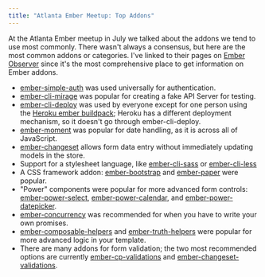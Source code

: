 ```yaml
---
title: "Atlanta Ember Meetup: Top Addons"
---
```


At the Atlanta Ember meetup in July we talked about the addons we tend to use most commonly. There wasn't always a consensus, but here are the most common addons or categories. I've linked to their pages on [Ember Observer](https://www.emberobserver.com/) since it's the most comprehensive place to get information on Ember addons.

- [ember-simple-auth](https://www.emberobserver.com/addons/ember-simple-auth) was used universally for authentication.
- [ember-cli-mirage](https://www.emberobserver.com/addons/ember-cli-mirage) was popular for creating a fake API Server for testing.
- [ember-cli-deploy](https://www.emberobserver.com/addons/ember-cli-deploy) was used by everyone except for one person using the [Heroku ember buildpack](https://github.com/heroku/heroku-buildpack-emberjs); Heroku has a different deployment mechanism, so it doesn't go through ember-cli-deploy.
- [ember-moment](https://www.emberobserver.com/addons/ember-moment) was popular for date handling, as it is across all of JavaScript.
- [ember-changeset](https://www.emberobserver.com/addons/ember-changeset) allows form data entry without immediately updating models in the store.
- Support for a stylesheet language, like [ember-cli-sass](https://www.emberobserver.com/addons/ember-cli-sass) or [ember-cli-less](https://www.emberobserver.com/addons/ember-cli-less)
- A CSS framework addon: [ember-bootstrap](https://www.emberobserver.com/addons/ember-bootstrap) and [ember-paper](https://www.emberobserver.com/addons/ember-paper) were popular.
- "Power" components were popular for more advanced form controls: [ember-power-select](https://www.emberobserver.com/addons/ember-power-select), [ember-power-calendar](https://www.emberobserver.com/addons/ember-power-calendar), and [ember-power-datepicker](https://www.emberobserver.com/addons/ember-power-datepicker).
- [ember-concurrency](https://www.emberobserver.com/addons/ember-power-select) was recommended for when you have to write your own promises.
- [ember-composable-helpers](https://www.emberobserver.com/addons/ember-composable-helpers) and [ember-truth-helpers](https://www.emberobserver.com/addons/ember-truth-helpers) were popular for more advanced logic in your template.
- There are many addons for form validation; the two most recommended options are currently [ember-cp-validations](https://www.emberobserver.com/addons/ember-cp-validations) and [ember-changeset-validations](https://www.emberobserver.com/addons/ember-changeset-validations).
